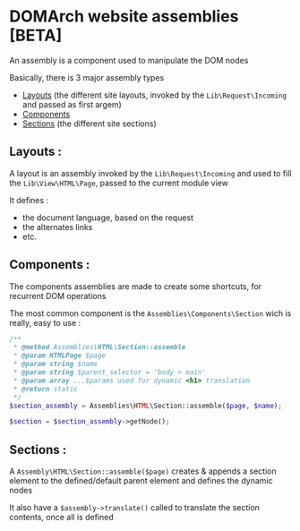 # <a name="title">DOMArch website assemblies [BETA]</a>

An assembly is a component used to manipulate the DOM nodes

Basically, there is 3 major assembly types
* [Layouts](#layouts) (the different site layouts, invoked by the `Lib\Request\Incoming` and passed as first argem)
* [Components](#components)
* [Sections](#sections) (the different site sections)

## <a name="layouts">Layouts :</a>

A layout is an assembly invoked by the `Lib\Request\Incoming` and used to fill the `Lib\View\HTML\Page`, passed to the current module view

It defines :
* the document language, based on the request
* the alternates links
* etc.

## <a name="components">Components :</a>

The components assemblies are made to create some shortcuts, for recurrent DOM operations

The most common component is the `Assemblies\Components\Section` wich is really, easy to use :

```php
/**
 * @method Assemblies\HTML\Section::assemble
 * @param HTMLPage $page
 * @param string $name
 * @param string $parent_selector = 'body > main'
 * @param array ...$params used for dynamic <h1> translation
 * @return static
 */
$section_assembly = Assemblies\HTML\Section::assemble($page, $name);

$section = $section_assembly->getNode();
```

## <a name="sections">Sections :</a>

A `Assembly\HTML\Section::assemble($page)` creates & appends a section element to the defined/default parent element and defines the dynamic nodes

It also have a `$assembly->translate()` called to translate the section contents, once all is defined